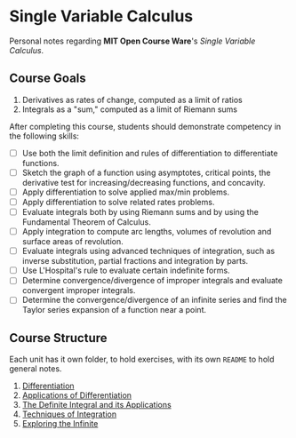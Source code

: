 # Single Variable Calculus

Personal notes regarding **MIT Open Course Ware**'s _Single Variable Calculus_.

## Course Goals

1. Derivatives as rates of change, computed as a limit of ratios
2. Integrals as a "sum," computed as a limit of Riemann sums

After completing this course, students should demonstrate competency in the following skills:

- [ ] Use both the limit definition and rules of differentiation to differentiate functions.
- [ ] Sketch the graph of a function using asymptotes, critical points, the derivative test for increasing/decreasing functions, and concavity.
- [ ] Apply differentiation to solve applied max/min problems.
- [ ] Apply differentiation to solve related rates problems.
- [ ] Evaluate integrals both by using Riemann sums and by using the Fundamental Theorem of Calculus.
- [ ] Apply integration to compute arc lengths, volumes of revolution and surface areas of revolution.
- [ ] Evaluate integrals using advanced techniques of integration, such as inverse substitution, partial fractions and integration by parts.
- [ ] Use L'Hospital's rule to evaluate certain indefinite forms.
- [ ] Determine convergence/divergence of improper integrals and evaluate convergent improper integrals.
- [ ] Determine the convergence/divergence of an infinite series and find the Taylor series expansion of a function near a point.

## Course Structure

Each unit has it own folder, to hold exercises, with its own `README` to hold general notes.

1. [Differentiation](differentiation/README.md)
2. [Applications of Differentiation](applications_of_differentiation/README.md)
3. [The Definite Integral and its Applications](the_definite_integral_and_its_applications/README.md)
4. [Techniques of Integration](techniques_of_integration/README.md)
5. [Exploring the Infinite](exploring_the_infinite/README.md)
